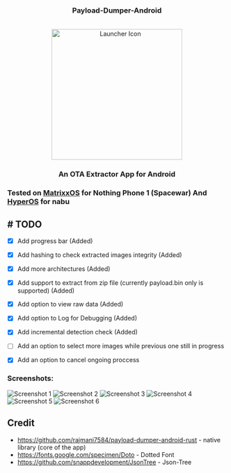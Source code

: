 <div align="center">

### Payload-Dumper-Android
<br/>
<img height="300px" src="./app/src/main/ic_launcher-playstore.png" alt="Launcher Icon"/>

### An OTA Extractor App for Android

</div>

### Tested on <a href="https://www.projectmatrixx.org/">MatrixxOS</a> for Nothing Phone 1 (Spacewar) And <a href="https://xmfirmwareupdater.com/hyperos">HyperOS</a> for nabu

## # TODO
- [x] Add progress bar (Added)
- [x] Add hashing to check extracted images integrity (Added)
- [x] Add more architectures (Added)
- [x] Add support to extract from zip file (currently payload.bin only is supported) (Added)
- [x] Add option to view raw data (Added)
- [x] Add option to Log for Debugging (Added)
- [x] Add incremental detection check (Added)
- [ ] Add an option to select more images while previous one still in progress
- [x] Add an option to cancel ongoing proccess


### Screenshots:
![Screenshot 1](screenshots/screenshot_1.jpg) ![Screenshot 2](screenshots/screenshot_2.jpg) ![Screenshot 3](screenshots/screenshot_3.jpg)
![Screenshot 4](screenshots/screenshot_4.jpg) ![Screenshot 5](screenshots/screenshot_5.jpg) ![Screenshot 6](screenshots/screenshot_6.jpg)

## Credit
+ https://github.com/rajmani7584/payload-dumper-android-rust - native library (core of the app)
+ https://fonts.google.com/specimen/Doto - Dotted Font
+ https://github.com/snappdevelopment/JsonTree - Json-Tree
